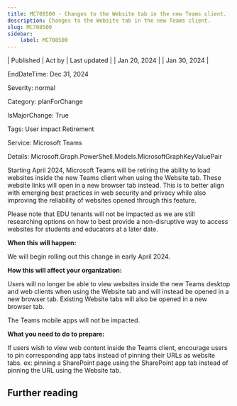 ```yaml
---
title: MC708500 - Changes to the Website tab in the new Teams client.
description: Changes to the Website tab in the new Teams client.
slug: MC708500
sidebar:
    label: MC708500
---
```



| Published | Act by | Last updated |
| Jan 20, 2024 |  | Jan 30, 2024 |

EndDateTime: Dec 31, 2024

Severity: normal

Category: planForChange

IsMajorChange: True

Tags: User impact Retirement

Service: Microsoft Teams

Details: Microsoft.Graph.PowerShell.Models.MicrosoftGraphKeyValuePair

<p>Starting April 2024, Microsoft Teams will be retiring the ability to load websites inside the new Teams client when using the Website tab. These website links will open in a new browser tab instead. This is to better align with emerging best practices in web security and privacy while also improving the reliability of websites opened through this feature.
</p><p>Please note that EDU tenants will not be impacted as we are still researching options on how to best provide a non-disruptive way to access websites for students and educators at a later date.</p><p>
</p><p><b>When this will happen:</b>
</p><p>We will begin rolling out this change in early April 2024.</p><p><b>How this will affect your organization:</b>
</p><p>Users will no longer be able to view websites inside the new Teams desktop and web clients when using the Website tab and will instead be opened in a new browser tab. Existing Website tabs will also be opened in a new browser tab. 
</p><p>The Teams mobile apps will not be impacted.</p><p>
</p><p><b>What you need to do to prepare:</b>
</p><p>If users wish to view web content inside the Teams client, encourage users to pin corresponding app tabs instead of pinning their URLs as website tabs. ex: pinning a SharePoint page using the SharePoint app tab instead of pinning the URL using the Website tab.</p>

## Further reading
